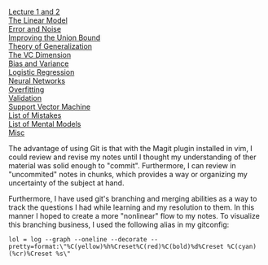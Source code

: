 [Lecture 1 and 2](Lecture-1-and-2.md)  
[The Linear Model](The-Linear-Model.md)  
[Error and Noise](Error-and-Noise.md)  
[Improving the Union Bound](Improving-the-Union-Bound.md)  
[Theory of Generalization](Theory-of-Generalization.md)  
[The VC Dimension](The-VC-Dimension.md)  
[Bias and Variance](Bias-and-Variance.md)  
[Logistic Regression](Logistic-Regression.md)  
[Neural Networks](Neural-Networks.md)  
[Overfitting](Overfitting.md)  
[Validation](Validation.md)  
[Support Vector Machine](Support-Vector-Machine.md)  
[List of Mistakes](List-of-Mistakes.md)  
[List of Mental Models](List-of-Mental-Models.md)  
[Misc](Misc.md)


The advantage of using Git is that with the Magit plugin installed in vim, I could review and revise my notes until I thought my understanding of ther material was solid enough to "commit". Furthermore, I can review in "uncommited" notes in chunks, which provides a way or organizing my uncertainty of the subject at hand.

Furthermore, I have used git's branching and merging abilities as a way to track the questions I had while learning and my resolution to them. In this manner I hoped to create a more "nonlinear" flow to my notes. To visualize this branching business, I used the following alias in my gitconfig:
```
lol = log --graph --oneline --decorate --pretty=format:\"%C(yellow)%h%Creset%C(red)%C(bold)%d%Creset %C(cyan)(%cr)%Creset %s\"
```

